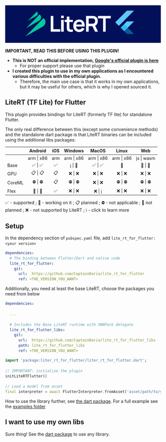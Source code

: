 
<p align="center">
    <br>
    <img src="./.github/readme/lite_rt_for_flutter.jpg"/>
    </br>
</p>

**IMPORTANT, READ THIS BEFORE USING THIS PLUGIN!**
* **This is NOT an official implementation, [Google's official plugin is here](https://pub.dev/packages/tflite_flutter)**
  * For proper support please use that plugin
* **I created this plugin to use in my own applications as I encountered various difficulties with the official plugin.**
  * Therefore, the main use case is that it works in my own applications, but it may be useful for others, which is why I opened sourced it.

## LiteRT (TF Lite) for Flutter

This plugin provides bindings for LiteRT (formerly TF lite) for standalone Flutter.

The only real difference between this (except some convenience methods) and the standalone dart package is that LiteRT binaries can be included using the additional libs packages:

|        |   Android  |     iOS    |   Windows  |    MacOS   |    Linux   |     Web    |
|--------|:----------:|:----------:|:----------:|:----------:|:----------:|:----------:|
|        | arm \| x86 |     arm    | arm \| x86 | arm \| x86 | arm \| x86 | js \| wasm |
| Base   |   ✅ \| ✅   |   ✅   |   [ℹ️](https://github.com/CaptainDario/lite_rt_for_flutter_libs/issues/1) \| 🚧   |   ✅ \| ✅   |   🚧   |   🚧 \| 🚧   |
| GPU    |   📋 \| 📋   |   📋   |   ❌ \| ❌   |   ❌ \| ❌   |   ❌ \| ❌   |   ❌ \| ❌   |
| CoreML |   ⛔ \| ⛔   |   📋   |   ⛔ \| ⛔   |   ❌ \| ❌   |   ⛔ \| ⛔   |   ⛔ \| ⛔   |
| Flex   |   🚫 \| 🚫   |   ✅   |   ❌ \| ❌   |   ❌ \| [ℹ️](https://github.com/google-ai-edge/LiteRT/issues/800)   |   ❌ \| ❌   |   ❌ \| ❌   |

✅ - supported ; 🚧 - working on it ; 📋 planned ; ⛔ - not applicable ; 🚫 not planned ; ❌ - not supported by LiteRT ; ℹ️ - click to learn more

## Setup

In the dependency section of `pubspec.yaml` file, add `lite_rt_for_flutter: <your version>`

```yaml
dependencies:
  # The binding between Flutter/Dart and native code
  lite_rt_for_flutter:
    git:
      url:  https://github.com/CaptainDario/lite_rt_for_flutter
      ref: <THE_VERSION_YOU_WANT>
```

Additionally, you need at least the base LiteRT, choose the packages you need from below

```yaml
dependencies:

  ...

  # Includes the Base LiteRT runtime with XNNPack delegate
  lite_rt_for_flutter_libs:
    git:
      url:  https://github.com/CaptainDario/lite_rt_for_flutter_libs
      path: lite_rt_for_flutter_libs
      ref: <THE_VERSION_YOU_WANT>
```

```dart
import 'package:liter_rt_for_flutter/liter_rt_for_flutter.dart';

// IMPORTANT: initialize the plugin
initLiteRTFlutter()

// Load a model from asset
final interpreter = await FlutterInterpreter.fromAsset('asset/path/to/your/model.tflite');

``` 

How to use the library further, see [the dart package](https://github.com/CaptainDario/lite_rt_for_dart?tab=readme-ov-file#example).
For a full example see the [examples folder](./example/)

## I want to use my own libs

Sure thing! See the [dart package](https://github.com/CaptainDario/lite_rt_for_dart) to use any library. 
